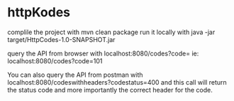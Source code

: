 # httpKodes

complile the project with mvn clean package
run it locally with java -jar target/HttpCodes-1.0-SNAPSHOT.jar

query the API from browser with localhost:8080/codes?code=<valid http code>
ie: localhost:8080/codes?code=101

You can also query the API from postman with localhost:8080/codeswithheaders?codestatus=400
and this call will return the status code and more importantly the correct
header for the code.
